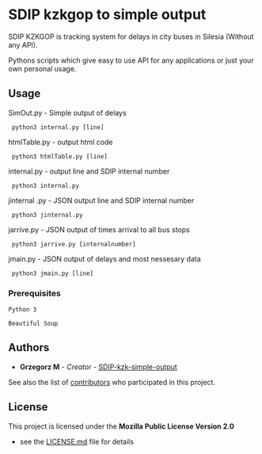 # SDIP kzkgop to simple output

SDIP KZKGOP is tracking system for delays in city buses in Silesia (Without any API).

Pythons scripts which give easy to use API for any applications or just your own personal usage.

## Usage
SimOut.py - Simple output of delays 
```
 python3 internal.py [line]
```
htmlTable.py - output html code 
```
 python3 htmlTable.py [line]
```
internal.py - output line and SDIP internal number 
```
 python3 internal.py
```
jinternal .py - JSON output line and SDIP internal number 
```
 python3 jinternal.py 
```
jarrive.py - JSON output of times arrival to all bus stops  
```
 python3 jarrive.py [internalnumber]
```
jmain.py - JSON output of delays and most nessesary data  
```
 python3 jmain.py [line]
```



### Prerequisites

```
Python 3
```
```
Beautiful Soup
```
## Authors

* **Grzegorz M** - *Creator* - [SDIP-kzk-simple-output](https://github.com/grzesjam/SDIP-kzk-simple-output)

See also the list of [contributors](https://github.com/grzesjam/SDIP-kzk-simple-output/graphs/contributors) who participated in this project.

## License

This project is licensed under the **Mozilla Public License Version 2.0**
- see the [LICENSE.md](LICENSE) file for details
